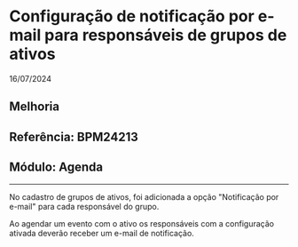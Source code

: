 # Configuração de notificação por e-mail para responsáveis de grupos de ativos
16/07/2024
## Melhoria
## Referência: BPM24213
## Módulo: Agenda
***

No cadastro de grupos de ativos, foi adicionada a opção "Notificação por e-mail" para cada responsável do grupo.

Ao agendar um evento com o ativo os responsáveis com a configuração ativada deverão receber um e-mail de notificação.
